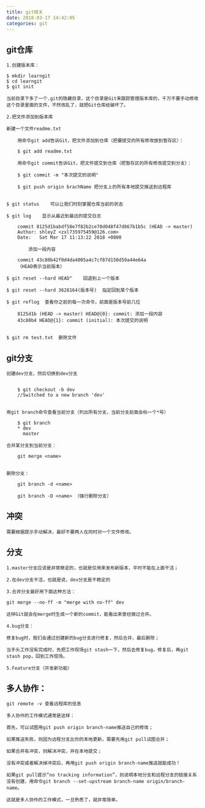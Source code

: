 ```yaml
---
title: git相关
date: 2018-03-17 14:42:05
categories: git
---
```


## git仓库

	1.创建版本库：

	$ mkdir learngit
	$ cd learngit
	$ git init

	当前目录下多了一个.git的隐藏目录，这个目录是Git来跟踪管理版本库的，千万不要手动修改这个目录里面的文件，不然改乱了，就把Git仓库给破坏了。

	2.把文件添加到版本库

	新建一个文件readme.txt

		用命令git add告诉Git，把文件添加到仓库（把要提交的所有修改放到暂存区）：

		$ git add readme.txt

		用命令git commit告诉Git，把文件提交到仓库（把暂存区的所有修改提交到分支）：

		$ git commit -m "本次提交的说明"

		$ git push origin brachName 把分支上的所有本地提交推送到远程库


	$ git status    可以让我们时刻掌握仓库当前的状态

	$ git log    显示从最近到最远的提交日志
		
		commit 8125d1babdf58e7f82b2ce78d048f47d867b1b5c (HEAD -> master)
		Author: shleyZ <zxl735975459@126.com>
		Date:   Sat Mar 17 11:13:22 2018 +0800

		    添加一段内容

		commit 43c80b42f0d4da4005a4c7cf87d150d59a44e64a
		（HEAD表示当前版本）

	$ git reset --hard HEAD^	回退到上一个版本

	$ git reset --hard 3628164(版本号)  指定回到某个版本

	$ git reflog  查看你之前的每一次命令，前面是版本号前几位

		8125d1b (HEAD -> master) HEAD@{0}: commit: 添加一段内容
		43c80b4 HEAD@{1}: commit (initial): 本次提交的说明


	$ git rm test.txt  删除文件



## git分支

	创建dev分支，然后切换到dev分支


		$ git checkout -b dev
		//Switched to a new branch 'dev'


	用git branch命令查看当前分支（列出所有分支，当前分支前面会标一个*号）

		$ git branch
		* dev
		  master

	合并某分支到当前分支：
		
		git merge <name>


	删除分支：
		
		git branch -d <name>

		git branch -D <name> （强行删除分支）	  


## 冲突 

	需要根据提示手动解决，最好不要两人在同时对一个文件修改。


## 分支

	1.master分支应该是非常稳定的，也就是仅用来发布新版本，平时不能在上面干活；

	2.在dev分支干活，也就是说，dev分支是不稳定的

	3.合并分支最好用下面这种方法：

	git merge --no-ff -m "merge with no-ff" dev

	这样Git就会在merge时生成一个新的commit，能看出来曾经做过合并。

	4.bug分支：

	修复bug时，我们会通过创建新的bug分支进行修复，然后合并，最后删除；

	当手头工作没有完成时，先把工作现场git stash一下，然后去修复bug，修复后，再git stash pop，回到工作现场。

	5.Feature分支（开发新功能）


## 多人协作：

	git remote -v 查看远程库的信息

	多人协作的工作模式通常是这样：

	首先，可以试图用git push origin branch-name推送自己的修改；

	如果推送失败，则因为远程分支比你的本地更新，需要先用git pull试图合并；

	如果合并有冲突，则解决冲突，并在本地提交；

	没有冲突或者解决掉冲突后，再用git push origin branch-name推送就能成功！

	如果git pull提示“no tracking information”，则说明本地分支和远程分支的链接关系没有创建，用命令git branch --set-upstream branch-name origin/branch-name。

	这就是多人协作的工作模式，一旦熟悉了，就非常简单。


